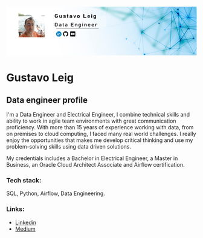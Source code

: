 <p align="center">
  <img src="gus_github (1).png" >
</p>

# Gustavo Leig
## Data engineer profile

I'm a Data Engineer and Electrical Engineer, I combine technical skills and ability to work in agile team environments with great communication proficiency. With more than 15 years of experience working with data, from on premises to cloud computing, I faced many real world challenges. I really enjoy the opportunities that makes me develop critical thinking and use my problem-solving skills using data driven solutions.

My credentials includes a Bachelor in Electrical Engineer, a Master in Business, an Oracle Cloud Architect Associate and Airflow certification.

### Tech stack:
SQL, Python, Airflow, Data Engineering.

### Links:
- [Linkedin](https://www.linkedin.com/in/gleig/)
- [Medium](https://medium.com/@gusleig)
